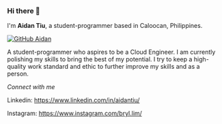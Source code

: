 ### Hi there 👋

I'm **Aidan Tiu**, a student-programmer based in Caloocan, Philippines.

[![GitHub Aidan](https://img.shields.io/github/followers/aidantiu?label=follow&style=social)](https://github.com/aidantiu)

A student-programmer who aspires to be a Cloud Engineer. I am currently polishing my skills to bring the best of my potential. I try to keep a high-quality work standard and ethic to further improve my skills and as a person.

*Connect with me*

Linkedin: https://www.linkedin.com/in/aidantiu/

Instagram: https://www.instagram.com/bryl.lim/









